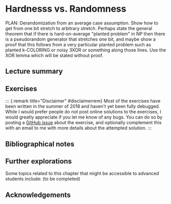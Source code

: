#  Hardnesss vs. Randomness

PLAN: Derandomization from an average case assumption. Show how to get from one bit stretch to arbitrary stretch. Perhaps state the general theorem that if there is hard-on-average "planted problem" in NP then there is a pseudorandom generator that stretches one bit, and maybe show a proof that this follows from a very particular planted problem such as planted k-COLORING or noisy 3XOR or something along those lines. Use the XOR lemma which will be stated without proof.

## Lecture summary


## Exercises

::: {.remark title="Disclaimer" #disclaimerrem}
Most of the exercises have been written in the summer of 2018 and haven't yet been fully debugged. While I would prefer people do not post online solutions to the exercises, I would greatly appreciate if you let me know of any bugs. You can do so by posting a [GitHub issue](https://github.com/boazbk/tcs/issues) about the exercise, and optionally complement this with an email to me with more details about the attempted solution.
:::




## Bibliographical notes



## Further explorations

Some topics related to this chapter that might be accessible to advanced students include: (to be completed)



## Acknowledgements
